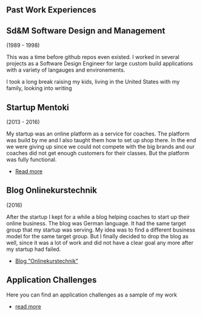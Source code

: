 ## Past Work Experiences

## Sd&M Software Design and Management

(1989 - 1998)

This was a time before github repos even existed. I worked in several projects as a Software Design Engineer for large custom build applications with a variety of langauges and environements.

I took a long break raising my kids, living in the United States with my family, looking into writing

## Startup Mentoki

(2013 - 2016)

My startup was an online platform as a service for coaches. The platform was build by me and I also taught them how to set up shop there. In the end we were giving up since we could not compete with the big brands and our coaches did not get enough customers for their classes. But the platform was fully functional.
- [Read more](mentoki)

## Blog Onlinekurstechnik

(2016) 

After the startup I kept for a while a blog helping coaches to start up their online business. The blog was German language. It had the same target group that my startup was serving. My idea was to find a different business model for the same target group. But I finally decided to drop the blog as well, since it was a lot of work and did not have a clear goal any more after my startup had failed.
- [Blog "Onlinekurstechnik"](onlinekurstechnik)


## Application Challenges
Here you can find an application challenges as a sample of my work
- [read more](code-challenges)

